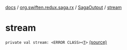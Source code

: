 [docs](../../index.md) / [org.swiften.redux.saga.rx](../index.md) / [SagaOutput](index.md) / [stream](./stream.md)

# stream

`private val stream: <ERROR CLASS><`[`T`](index.md#T)`>` [(source)](https://github.com/protoman92/KotlinRedux/tree/master/common/common-rx-saga/src/main/kotlin/org/swiften/redux/saga/rx/RxSaga.kt#L21)